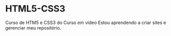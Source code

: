 # HTML5-CSS3
 Curso de HTM5 e CSS3 do Curso em vídeo
Estou aprendendo a criar sites e gerenciar meu repositório.